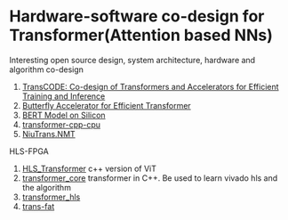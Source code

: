 # Hardware-software co-design for Transformer(Attention based NNs)
Interesting open source design, system architecture, hardware and algorithm co-design 

1. [TransCODE: Co-design of Transformers and Accelerators for Efficient Training and Inference](https://github.com/JHA-Lab/transcode)
2. [Butterfly Accelerator for Efficient Transformer](https://github.com/SamsungLabs/Butterfly_Acc)
3. [BERT Model on Silicon](https://github.com/alimpk/bert-on-silicon)
4. [transformer-cpp-cpu](https://github.com/dianhsu/transformer-cpp-cpu)
5. [NiuTrans.NMT](https://github.com/NiuTrans/NiuTrans.NMT)


HLS-FPGA 
1. [HLS_Transformer](https://github.com/zhengchen3/HLS_Transformer)
   c++ version of ViT
2. [transformer_core](https://github.com/qyw123/transformer_core)
   transformer in C++. Be used to learn vivado hls and the algorithm
3. [transformer_hls](https://github.com/Exr0nProjects/transformer_hls)
4. [trans-fat](https://github.com/cjg91/trans-fat)
